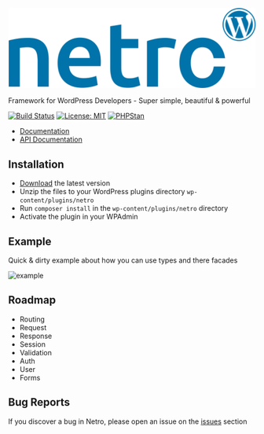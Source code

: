 ![example](https://github.com/loeffel-io/netro-docs/blob/master/images/netro.png?raw=true)

Framework for WordPress Developers - Super simple, beautiful & powerful

[![Build Status](https://travis-ci.com/loeffel-io/netro.svg?token=diwUYjrdo8kHiwiMCFuq&branch=master)](https://travis-ci.com/loeffel-io/netro)
[![License: MIT](https://img.shields.io/badge/License-MIT-yellow.svg)](https://opensource.org/licenses/MIT)
[![PHPStan](https://img.shields.io/badge/PHPStan-enabled-brightgreen.svg?style=flat)](https://github.com/phpstan/phpstan)

- [Documentation](https://docs.wp-netro.io)
- [API Documentation](https://api.wp-netro.io)

## Installation

- [Download](https://github.com/loeffel-io/netro/archive/master.zip) the latest version
- Unzip the files to your WordPress plugins directory `wp-content/plugins/netro`
- Run `composer install` in the `wp-content/plugins/netro` directory
- Activate the plugin in your WPAdmin

## Example

Quick & dirty example about how you can use types and there facades

![example](https://github.com/loeffel-io/netro-docs/blob/master/images/netro-example.gif?raw=true)

## Roadmap

-   Routing 
-   Request
-   Response
-   Session
-   Validation
-   Auth
-   User
-   Forms

## Bug Reports

If you discover a bug in Netro, please open an issue on the [issues](https://github.com/loeffel-io/netro) section
